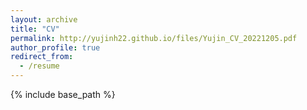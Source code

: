 ```yaml
---
layout: archive
title: "CV"
permalink: http://yujinh22.github.io/files/Yujin_CV_20221205.pdf
author_profile: true
redirect_from:
  - /resume
---
```


{% include base_path %}
